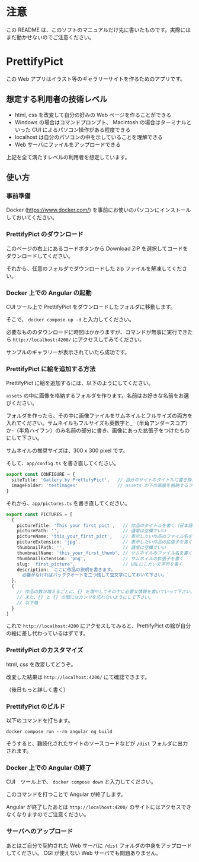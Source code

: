 # 注意

この README は、このソフトのマニュアルだけ先に書いたものです。実際にはまだ動かせないのでご注意ください。

# PrettifyPict

この Web アプリはイラスト等のギャラリーサイトを作るためのアプリです。

## 想定する利用者の技術レベル

- html, css を改変して自分の好みの Web ページを作ることができる
- Windows の場合はコマンドプロンプト、 Macintosh の場合はターミナルといった CUI によるパソコン操作がある程度できる
- localhost は自分のパソコンの中を示していることを理解できる
- Web サーバにファイルをアップロードできる

上記を全て満たすレベルの利用者を想定しています。

## 使い方

### 事前準備

Docker (https://www.docker.com/) を事前にお使いのパソコンにインストールしておいてください。

### PrettifyPict のダウンロード

このページの右上にあるコードボタンから Download ZIP を選択してコードをダウンロードしてください。

それから、任意のフォルダでダウンロードした zip ファイルを解凍してください。

### Docker 上での Angular の起動

CUI ツール上で PrettifyPict をダウンロードしたフォルダに移動します。

そこで、 `docker compose up -d` と入力してください。

必要なもののダウンロードに時間はかかりますが、コマンドが無事に実行できたら `http://localhost:4200/` にアクセスしてみてください。

サンプルのギャラリーが表示されていたら成功です。

### PrettifyPict に絵を追加する方法

PrettifyPict に絵を追加するには、以下のようにしてください。

`assets` の中に画像を格納するフォルダを作ります。名前はお好きな名前をお選びください。

フォルダを作ったら、その中に画像ファイルをサムネイルとフルサイズの両方を入れてください。サムネイルもフルサイズも英数字と_ （半角アンダースコア）か-（半角ハイフン）のみ名前の部分に書き、画像にあった拡張子をつけたものにして下さい。

サムネイルの推奨サイズは、300 x 300 pixel です。

そして、`app/config.ts` を書き直してください。

```ts
export const CONFIGURE = {
  siteTitle: 'Gallery by PrettifyPict',   // 自分のサイトのタイトルに書き換える
  imageFolder: 'testImages'               // assets の下の画像を格納するフォルダの名前にする
}
```

それから、`app/pictures.ts` を書き直してください。

```ts
export const PICTURES = [
  {
    pictureTitle: 'This your first pict',   // 作品のタイトルを書く（日本語可）
    picturePath: '',                        // 通常は空欄でいい
    pictureName: 'this_your_first_pict',    // 表示したい作品のファイル名を書く
    pictureExtension: 'jpg',                // 表示したい作品の拡張子を書く
    thumbnailPath: '',                      // 通常は空欄でいい
    thumbnailName: 'this_your_first_thumb', // サムネイルのファイル名を書く
    thumbnailExtension: 'png',              // サムネイルの拡張子を書く
    slug: 'first_picture',                  // URLにしたい文字列を書く
    description: `ここに作品の説明を書きます。
      必要がなければバッククオートを二つ残して空文字にしておいて下さい。`
  },
  {
    // 作品の数が増えるごとに、{} を増やしてその中に必要な情報を書いていって下さい。
    // また、{} と {} の間にはカンマを忘れないようにして下さい。
    // 以下略
  }
]
```

これで `http://localhost:4200` にアクセスしてみると、PrettifyPict の絵が自分の絵に差し代わっているはずです。

### PrettifyPict のカスタマイズ

html, css を改変してどうぞ。

改変した結果は `http://localhost:4200/` にて確認できます。

（後日もっと詳しく書く）

### PrettifyPict のビルド

以下のコマンドを打ちます。

`docker compose run --rm angular ng build`

そうすると、難読化されたサイトのソースコードなどが `/dist` フォルダに出力されます。

### Docker 上での Angular の終了

CUI　ツール上で、 `docker compose down` と入力してください。

このコマンドを打つことで Angular が終了します。

Angular が終了したあとは `http://localhost:4200/` のサイトにはアクセスできなくなりますのでご注意ください。

### サーバへのアップロード

あとはご自分で契約された Web サーバに `/dist` フォルダの中身をアップロードしてください。
CGI が使えない Web サーバでも問題ありません。
